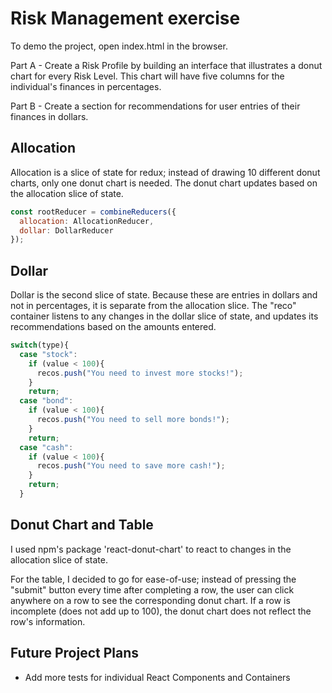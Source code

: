 # Risk Management exercise

To demo the project, open index.html in the browser. 

Part A - Create a Risk Profile by building an interface that illustrates a donut chart
for every Risk Level. This chart will have five columns for the individual's finances in percentages.

Part B - Create a section for recommendations for user entries of their finances in dollars.

## Allocation

Allocation is a slice of state for redux; instead of drawing 10 different donut charts, only one donut chart is needed. The donut chart updates based on the allocation slice of state.


```javascript
const rootReducer = combineReducers({
  allocation: AllocationReducer,
  dollar: DollarReducer
});
```

## Dollar

Dollar is the second slice of state. Because these are entries in dollars and not in percentages, it is separate from the allocation slice. The "reco" container listens to any changes in the dollar slice of state, and updates its recommendations based on the amounts entered.

```javascript
switch(type){
  case "stock":
    if (value < 100){
      recos.push("You need to invest more stocks!");
    }
    return;
  case "bond":
    if (value < 100){
      recos.push("You need to sell more bonds!");
    }
    return;
  case "cash":
    if (value < 100){
      recos.push("You need to save more cash!");
    }
    return;
  }
```

## Donut Chart and Table

I used npm's package 'react-donut-chart' to react to changes in the allocation slice of state.

For the table, I decided to go for ease-of-use; instead of pressing the "submit" button every time after completing a row, the user can click anywhere on a row to see the corresponding donut chart. If a row is incomplete (does not add up to 100), the donut chart does not reflect the row's information.

## Future Project Plans

- Add more tests for individual React Components and Containers
